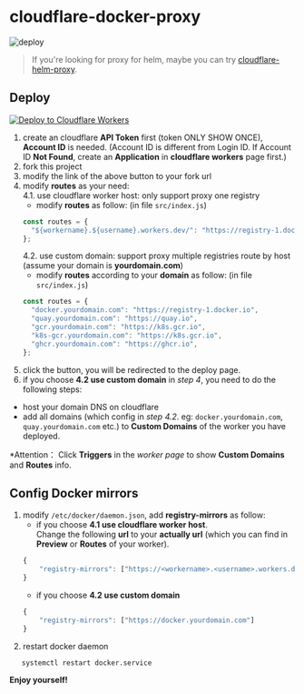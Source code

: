# cloudflare-docker-proxy

![deploy](https://github.com/acmesfun/cloudflare-docker-proxy/actions/workflows/deploy.yaml/badge.svg)

> If you're looking for proxy for helm, maybe you can try [cloudflare-helm-proxy](github.com/acmesfun/cloudflare-helm-proxy).

## Deploy
[![Deploy to Cloudflare Workers](https://deploy.workers.cloudflare.com/button)](https://deploy.workers.cloudflare.com/?url=https://github.com/acmesfun/cloudflare-docker-proxy)

1. create an cloudflare **API Token** first (token ONLY SHOW ONCE), **Account ID** is needed. (Account ID is different from Login ID. If Account ID **Not Found**, create an **Application** in **cloudflare workers** page first.)
2. fork this project
3. modify the link of the above button to your fork url
4. modify **routes** as your need:    
    4.1. use cloudflare worker host: only support proxy one registry
   - modify **routes** as follow: (in file `src/index.js`)
   ```javascript
   const routes = {
     "${workername}.${username}.workers.dev/": "https://registry-1.docker.io",
   };
   ```
    4.2. use custom domain: support proxy multiple registries route by host (assume your domain is **yourdomain.com**)
   - modify **routes** according to your **domain** as follow: (in file `src/index.js`)
   ```javascript
   const routes = {
     "docker.yourdomain.com": "https://registry-1.docker.io",
     "quay.yourdomain.com": "https://quay.io",
     "gcr.yourdomain.com": "https://k8s.gcr.io",
     "k8s-gcr.yourdomain.com": "https://k8s.gcr.io",
     "ghcr.yourdomain.com": "https://ghcr.io",
   };
   ```  
5. click the button, you will be redirected to the deploy page.
6. if you choose **4.2 use custom domain** in _step 4_, you need to do the following steps:
  - host your domain DNS on cloudflare
  - add all domains (which config in _step 4.2_. eg: `docker.yourdomain.com`, `quay.yourdomain.com` etc.) to **Custom Domains** of the worker you have deployed. 


  *Attention： Click **Triggers** in the _worker page_ to show **Custom Domains** and **Routes** info.


## Config Docker mirrors
1. modify `/etc/docker/daemon.json`, add **registry-mirrors** as follow:
   - if you choose **4.1 use cloudflare worker host**.   
     Change the following **url** to your **actually url** (which you can find in **Preview** or **Routes** of your worker).
    ```javascript
    {
        "registry-mirrors": ["https://<workername>.<username>.workers.dev"]
    }
    ```
    - if you choose **4.2 use custom domain**
    ```javascript
    {
        "registry-mirrors": ["https://docker.yourdomain.com"]
    }
    ```
2. restart docker daemon
```
   systemctl restart docker.service
```

**Enjoy yourself!**
  
